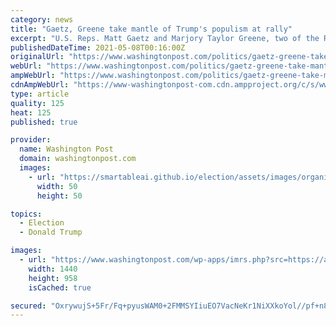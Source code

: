 ```yaml
---
category: news
title: "Gaetz, Greene take mantle of Trump's populism at rally"
excerpt: "U.S. Reps. Matt Gaetz and Marjory Taylor Greene, two of the Republican Party’s most controversial figures, have kicked off their “America First Rally” roadshow with a Trump-centric revival of sorts at"
publishedDateTime: 2021-05-08T00:16:00Z
originalUrl: "https://www.washingtonpost.com/politics/gaetz-greene-take-mantle-of-trumps-populism-at-rally/2021/05/07/8fdcb194-af92-11eb-82c1-896aca955bb9_story.html"
webUrl: "https://www.washingtonpost.com/politics/gaetz-greene-take-mantle-of-trumps-populism-at-rally/2021/05/07/8fdcb194-af92-11eb-82c1-896aca955bb9_story.html"
ampWebUrl: "https://www.washingtonpost.com/politics/gaetz-greene-take-mantle-of-trumps-populism-at-rally/2021/05/07/8fdcb194-af92-11eb-82c1-896aca955bb9_story.html?outputType=amp"
cdnAmpWebUrl: "https://www-washingtonpost-com.cdn.ampproject.org/c/s/www.washingtonpost.com/politics/gaetz-greene-take-mantle-of-trumps-populism-at-rally/2021/05/07/8fdcb194-af92-11eb-82c1-896aca955bb9_story.html?outputType=amp"
type: article
quality: 125
heat: 125
published: true

provider:
  name: Washington Post
  domain: washingtonpost.com
  images:
    - url: "https://smartableai.github.io/election/assets/images/organizations/washingtonpost.com-50x50.jpg"
      width: 50
      height: 50

topics:
  - Election
  - Donald Trump

images:
  - url: "https://www.washingtonpost.com/wp-apps/imrs.php?src=https://arc-anglerfish-washpost-prod-washpost.s3.amazonaws.com/public/RRAN2OVPSII6XAWBRFVMVFK3XE.jpg&w=1440"
    width: 1440
    height: 958
    isCached: true

secured: "OxrywujS+5Fr/Fq+pyusWAM0+2FMMSYIiuEO7VacNeKr1NiXXkoYol//pf+n8gPDJlilF/ZAXtO0nCc8iyST5kmvbelDmMS+EulGpoK1BQ/pmYlXChQ8A/IkAouHpXMxD0c4hM8pYpYWMSno9qvySBw36lmxWOi6yZstUvObuOZLtQ7S1zBsmXDXvjlpP0pSEx9qimneMOMASJrZdiblVFG7zlMfA3YBbK7VMIUND262NnmK6pe7/KSk18UUY5mAalLuuPGzN0YWwg/ZcnCf3KTZWJzIF+TblIBEdE77295vDNJE/Q8im4ShwNGw6yYsozUyJzJq5iiQhaX2iRmlBxuN5kE8cM68VH7HJZIAfDA=;r+MpcWvnhL5PaLZynNOEGg=="
---
```


